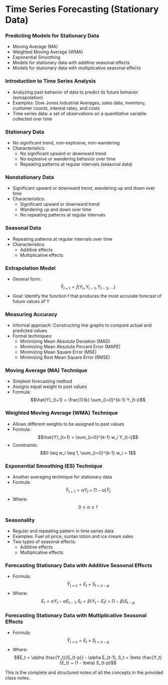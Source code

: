 **Time Series Forecasting (Stationary Data)**
=============================================

### Predicting Models for Stationary Data

* Moving Average (MA)
* Weighted Moving Average (WMA)
* Exponential Smoothing
* Models for stationary data with additive seasonal effects
* Models for stationary data with multiplicative seasonal effects

### Introduction to Time Series Analysis

* Analyzing past behavior of data to predict its future behavior (extrapolation)
* Examples: Dow Jones Industrial Averages, sales data, inventory, customer counts, interest rates, and costs
* Time series data: a set of observations on a quantitative variable collected over time

### Stationary Data

* No significant trend, non-explosive, non-wandering
* Characteristics:
	+ No significant upward or downward trend
	+ No explosive or wandering behavior over time
	+ Repeating patterns at regular intervals (seasonal data)

### Nonstationary Data

* Significant upward or downward trend, wandering up and down over time
* Characteristics:
	+ Significant upward or downward trend
	+ Wandering up and down over time
	+ No repeating patterns at regular intervals

### Seasonal Data

* Repeating patterns at regular intervals over time
* Characteristics:
	+ Additive effects
	+ Multiplicative effects

### Extrapolation Model

* General form: $$\hat{Y}_{t+1} = f(Y_t, Y_{t-1}, Y_{t-2}, ...)$$
* Goal: Identify the function f that produces the most accurate forecast of future values of Y

### Measuring Accuracy

* Informal approach: Constructing line graphs to compare actual and predicted values
* Formal techniques:
	+ Minimizing Mean Absolute Deviation (MAD)
	+ Minimizing Mean Absolute Percent Error (MAPE)
	+ Minimizing Mean Square Error (MSE)
	+ Minimizing Root Mean Square Error (RMSE)

### Moving Average (MA) Technique

* Simplest forecasting method
* Assigns equal weight to past values
* Formula: $$\hat{Y}_{t+1} = \frac{1}{k} \sum_{i=0}^{k-1} Y_{t-i}$$

### Weighted Moving Average (WMA) Technique

* Allows different weights to be assigned to past values
* Formula: $$\hat{Y}_{t+1} = \sum_{i=0}^{k-1} w_i Y_{t-i}$$
* Constraints: $$0 \leq w_i \leq 1, \sum_{i=0}^{k-1} w_i = 1$$

### Exponential Smoothing (ES) Technique

* Another averaging technique for stationary data
* Formula: $$\hat{Y}_{t+1} = \alpha Y_t + (1 - \alpha) \hat{Y}_t$$
* Where: $$0 \leq \alpha \leq 1$$

### Seasonality

* Regular and repeating pattern in time series data
* Examples: Fuel oil price, suntan lotion and ice cream sales
* Two types of seasonal effects:
	+ Additive effects
	+ Multiplicative effects

### Forecasting Stationary Data with Additive Seasonal Effects

* Formula: $$\hat{Y}_{t+n} = E_t + S_{t+n-p}$$
* Where: $$E_t = \alpha Y_t - \alpha E_{t-1}, S_t = \beta (Y_t - E_t) + (1 - \beta) S_{t-p}$$

### Forecasting Stationary Data with Multiplicative Seasonal Effects

* Formula: $$\hat{Y}_{t+n} = E_t \times S_{t+n-p}$$
* Where: $$E_t = \alpha \frac{Y_t}{S_{t-p}} - \alpha E_{t-1}, S_t = \beta \frac{Y_t}{E_t} + (1 - \beta) S_{t-p}$$

This is the complete and structured notes of all the concepts in the provided class notes.